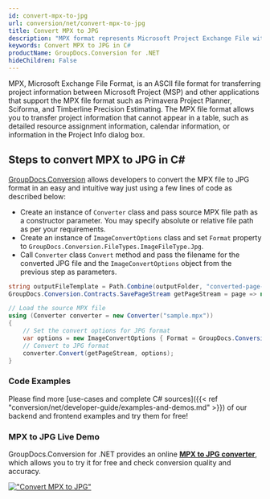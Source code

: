 ```yaml
---
id: convert-mpx-to-jpg
url: conversion/net/convert-mpx-to-jpg
title: Convert MPX to JPG
description: "MPX format represents Microsoft Project Exchange File with .mpx extension. Learn how to convert MPX to JPG file programmatically in C# language using GroupDocs.Conversion for .NET library."
keywords: Convert MPX to JPG in C#
productName: GroupDocs.Conversion for .NET
hideChildren: False
---
```


MPX, Microsoft Exchange File Format, is an ASCII file format for transferring project information between Microsoft Project (MSP) and other applications that support the MPX file format such as Primavera Project Planner, Sciforma, and Timberline Precision Estimating. The MPX file format allows you to transfer project information that cannot appear in a table, such as detailed resource assignment information, calendar information, or information in the Project Info dialog box.

## Steps to convert MPX to JPG in C#

[GroupDocs.Conversion](https://products.groupdocs.com/conversion/net) allows developers to convert the MPX file to JPG format in an easy and intuitive way just using a few lines of code as described below:

* Create an instance of `Converter` class and pass source MPX file path as a constructor parameter. You may specify absolute or relative file path as per your requirements. 
* Create an instance of `ImageConvertOptions` class and set `Format` property to `GroupDocs.Conversion.FileTypes.ImageFileType.Jpg`.
* Call `Converter` class `Convert` method and pass the filename for the converted JPG file and the `ImageConvertOptions` object from the previous step as parameters.

```csharp
string outputFileTemplate = Path.Combine(outputFolder, "converted-page-{0}.jpg");
GroupDocs.Conversion.Contracts.SavePageStream getPageStream = page => new FileStream(string.Format(outputFileTemplate, page), FileMode.Create);

// Load the source MPX file
using (Converter converter = new Converter("sample.mpx"))
{
    // Set the convert options for JPG format
    var options = new ImageConvertOptions { Format = GroupDocs.Conversion.FileTypes.ImageFileType.Jpg };   
    // Convert to JPG format
    converter.Convert(getPageStream, options);
}
```

### Code Examples

Please find more [use-cases and complete C# sources]({{< ref "conversion/net/developer-guide/examples-and-demos.md" >}}) of our backend and frontend examples and try them for free!

### MPX to JPG Live Demo

GroupDocs.Conversion for .NET provides an online [**MPX to JPG converter**](https://products.groupdocs.app/conversion/mpx-to-jpg), which allows you to try it for free and check conversion quality and accuracy.

[!["Convert MPX to JPG"](conversion/net/images/convert-to-jpg/convert-mpx-to-jpg.png)](https://products.groupdocs.app/conversion/mpx-to-jpg)